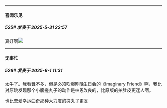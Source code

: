 ﻿
*****

####  喜闻乐见  
##### 525#       发表于 2025-5-31 22:57

真好啊<img src="https://static.stage1st.com/image/smiley/face2017/186.png" referrerpolicy="no-referrer">


*****

####  无事忙  
##### 526#       发表于 2025-6-1 11:31

太牛了。我看舞不多，但是必须吹爆昨晚生日会的《Imaginary Friend》啊，我比对原跳发现那个小腹搓丸子的动作是柚恩改良的，比原版的拍肚皮更迷人啊。

也比恋爱幸运曲奇那种大力度的搓丸子更涩

